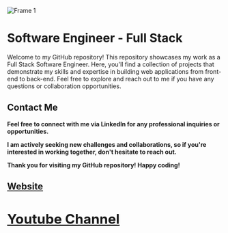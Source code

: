 
![Frame 1](https://user-images.githubusercontent.com/92920442/205604357-a9cac418-08f3-43bb-a645-8259322a4291.jpg)


<h1>Software Engineer - Full Stack</h1>
Welcome to my GitHub repository! This repository showcases my work as a Full Stack Software Engineer. Here, you'll find a collection of projects that demonstrate my skills and expertise in building web applications from front-end to back-end. Feel free to explore and reach out to me if you have any questions or collaboration opportunities.
  <h2>Contact Me</h2>
<b>Feel free to connect with me via LinkedIn for any professional inquiries or opportunities.

I am actively seeking new challenges and collaborations, so if you're interested in working together, don't hesitate to reach out.

Thank you for visiting my GitHub repository! Happy coding!</b>
  
<a href="https://solutionexpertsz.blogspot.com/" ><h2>Website<h2></a>

<a href="https://www.youtube.com/channel/UC2E4VHKpErPaGK1ecyiBVmQ" ><h2>Youtube Channel<h2></a>


